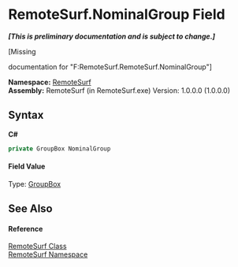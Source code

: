 # RemoteSurf.NominalGroup Field
 _**\[This is preliminary documentation and is subject to change.\]**_

\[Missing <summary> documentation for "F:RemoteSurf.RemoteSurf.NominalGroup"\]

**Namespace:**&nbsp;<a href="Documentation.md">RemoteSurf</a><br />**Assembly:**&nbsp;RemoteSurf (in RemoteSurf.exe) Version: 1.0.0.0 (1.0.0.0)

## Syntax

**C#**<br />
``` C#
private GroupBox NominalGroup
```


#### Field Value
Type: <a href="http://msdn2.microsoft.com/en-us/library/31a073x1" target="_self">GroupBox</a>

## See Also


#### Reference
<a href="Documentation.md">RemoteSurf Class</a><br /><a href="Documentation.md">RemoteSurf Namespace</a><br />